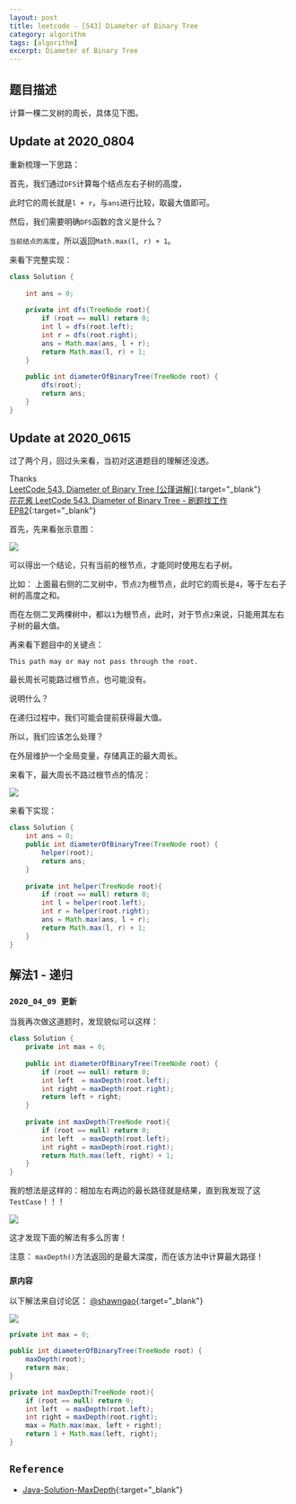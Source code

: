 ```yaml
---
layout: post
title: leetcode - [543] Diameter of Binary Tree
category: algorithm
tags: [algorithm]
excerpt: Diameter of Binary Tree
---
```


## 题目描述  

计算一棵二叉树的周长，具体见下图。  


## Update at 2020_0804  

重新梳理一下思路：  

首先，我们通过`DFS`计算每个结点左右子树的高度，  

此时它的周长就是`l + r`，与`ans`进行比较，取最大值即可。  

然后，我们需要明确`DFS`函数的含义是什么？   

`当前结点的高度`，所以返回`Math.max(l, r) + 1`。   

来看下完整实现：  

``` java
class Solution {
    
    int ans = 0;
    
    private int dfs(TreeNode root){
        if (root == null) return 0;
        int l = dfs(root.left);
        int r = dfs(root.right);
        ans = Math.max(ans, l + r);
        return Math.max(l, r) + 1;
    }
    
    public int diameterOfBinaryTree(TreeNode root) {
        dfs(root);
        return ans;
    }
}
```


## Update at 2020_0615  

过了两个月，回过头来看，当初对这道题目的理解还没透。  

Thanks   
[LeetCode 543. Diameter of Binary Tree [公瑾讲解]](https://www.youtube.com/watch?v=0VnOfu2pYTo){:target="_blank"}     
[花花酱 LeetCode 543. Diameter of Binary Tree - 刷题找工作 EP82](https://www.youtube.com/watch?v=VuezJmuIyU4&t=362s){:target="_blank"}


首先，先来看张示意图：  

![](https://yyc-images.oss-cn-beijing.aliyuncs.com/leetcode_543_step1_height.png)  

可以得出一个结论，只有当前的根节点，才能同时使用左右子树。  

比如： 上面最右侧的二叉树中，节点`2`为根节点，此时它的周长是`4`，等于左右子树的高度之和。  

而在左侧二叉两棵树中，都以`1`为根节点，此时，对于节点`2`来说，只能用其左右子树的最大值。  

再来看下题目中的关键点：  


`This path may or may not pass through the root.`  

最长周长可能路过根节点，也可能没有。  
 
说明什么？  

在递归过程中，我们可能会提前获得最大值。  

所以，我们应该怎么处理？  

在外层维护一个全局变量，存储真正的最大周长。  

来看下，最大周长不路过根节点的情况：  

![](https://yyc-images.oss-cn-beijing.aliyuncs.com/leetcode_543_step2_ans.png)  

来看下实现：  


``` java
class Solution {
    int ans = 0;
    public int diameterOfBinaryTree(TreeNode root) {
        helper(root);
        return ans;
    }
    
    private int helper(TreeNode root){
        if (root == null) return 0;
        int l = helper(root.left);
        int r = helper(root.right);
        ans = Math.max(ans, l + r);
        return Math.max(l, r) + 1;
    }
}
```


## 解法1 - 递归  

### `2020_04_09 更新`  

当我再次做这道题时，发现貌似可以这样：  

``` java
class Solution {
    private int max = 0;
    
    public int diameterOfBinaryTree(TreeNode root) {
        if (root == null) return 0;
        int left  = maxDepth(root.left);
        int right = maxDepth(root.right);
        return left + right;
    }
    
    private int maxDepth(TreeNode root){
        if (root == null) return 0;
        int left  = maxDepth(root.left);
        int right = maxDepth(root.right);
        return Math.max(left, right) + 1;
    }
}
```

我的想法是这样的：相加左右两边的最长路径就是结果，直到我发现了这`TestCase`！！！

![](https://yyc-images.oss-cn-beijing.aliyuncs.com/leetcode_543_better.png)  

这才发现下面的解法有多么厉害！  

注意： `maxDepth()`方法返回的是最大深度，而在该方法中计算最大路径！

### `原内容`  


以下解法来自讨论区：  [@shawngao](https://leetcode.com/problems/diameter-of-binary-tree/discuss/101132/Java-Solution-MaxDepth){:target="_blank"}

![](https://yyc-images.oss-cn-beijing.aliyuncs.com/leetcode_543.png)  

``` java
private int max = 0;

public int diameterOfBinaryTree(TreeNode root) {
    maxDepth(root);
    return max;
}

private int maxDepth(TreeNode root){
    if (root == null) return 0;
    int left  = maxDepth(root.left);
    int right = maxDepth(root.right);
    max = Math.max(max, left + right);
    return 1 + Math.max(left, right);
}
```

## `Reference`  
- [Java-Solution-MaxDepth](https://leetcode.com/problems/diameter-of-binary-tree/discuss/101132/Java-Solution-MaxDepth){:target="_blank"}
